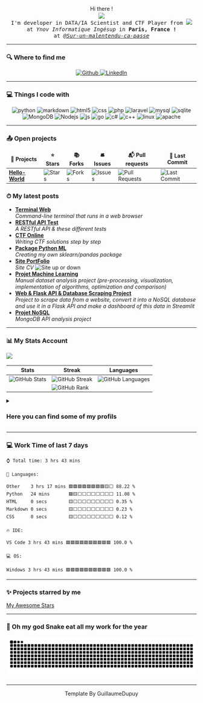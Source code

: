 <p align="center">Hi there ! <br> 
  <samp>
    <img  align="center" src="https://readme-typing-svg.herokuapp.com/?lines=👋%20I%27m%20Guillaume,;Welcome+To%20My%20Github%20Profile.&font=Fira%20Code&center=true&width=380&height=50" 
       style="max-width: 100%;">
    <br>I'm developer in DATA/IA Scientist and CTF Player from <img src="https://cdn-icons-png.flaticon.com/512/197/197560.png" width="13"/>
    <br>at <em>Ynov Informatique Ingésup</em> in <b>Paris, France !</b>
    <br>at <a href="https://github.com/Sur-un-malentendu-ca-passe"><em>@Sur-un-malentendu-ca-passe</em></a>
  </samp>
</p>

<hr>

<h3>🔍 Where to find me</h3>

<p align="center">
  <a href="https://github.com/GuillaumeDupuy" target="_blank">
    <img alt="Github" src="https://img.shields.io/badge/GitHub-%2312100E.svg?&style=for-the-badge&logo=Github&logoColor=white" />
  </a> 
  <a href="https://www.linkedin.com/in/guillaume-dupuy/" target="_blank">
    <img alt="LinkedIn" src="https://img.shields.io/badge/linkedin-%230077B5.svg?&style=for-the-badge&logo=linkedin&logoColor=white" />
  </a>
</p>

<hr>

<h3>💻 Things I code with</h3>

<p align="center">
  <img alt="python" src="https://img.shields.io/badge/python-3670A0?style=for-the-badge&logo=python&logoColor=ffdd54" />
  <img alt="markdown" src="https://img.shields.io/badge/markdown-%23000000.svg?style=for-the-badge&logo=markdown&logoColor=white" />
  <img alt="html5" src="https://img.shields.io/badge/HTML5-E34F26?style=for-the-badge&logo=html5&logoColor=white" />
  <img alt="css" src="https://img.shields.io/badge/CSS-239120?&style=for-the-badge&logo=css3&logoColor=white" />
  <img alt="php" src="https://img.shields.io/badge/PHP-777BB4?style=for-the-badge&logo=php&logoColor=white" />
  <img alt="laravel" src="https://img.shields.io/badge/Laravel-FF2D20?style=for-the-badge&logo=laravel&logoColor=white" />
  <img alt="mysql" src="https://img.shields.io/badge/MySQL-00000F?style=for-the-badge&logo=mysql&logoColor=white" />
  <img alt="sqlite" src="https://img.shields.io/badge/SQLite-07405E?style=for-the-badge&logo=sqlite&logoColor=white" />
  <img alt="MongoDB" src="https://img.shields.io/badge/MongoDB-4EA94B?style=for-the-badge&logo=mongodb&logoColor=white" />
  <img alt="Nodejs" src="https://img.shields.io/badge/Node.js-43853D?style=for-the-badge&logo=node.js&logoColor=white" />
  <img alt="js" src="https://img.shields.io/badge/JavaScript-F7DF1E?style=for-the-badge&logo=javascript&logoColor=black" />
  <img alt="go" src="https://img.shields.io/badge/go-%2300ADD8.svg?style=for-the-badge&logo=go&logoColor=white"/>
  <img alt="c#" src="https://img.shields.io/badge/C%23-239120?style=for-the-badge&logo=c-sharp&logoColor=white" />
  <img alt="c++" src="https://img.shields.io/badge/C%2B%2B-00599C?style=for-the-badge&logo=c%2B%2B&logoColor=white" />
  <img alt="linux" src="https://img.shields.io/badge/Linux-FCC624?style=for-the-badge&logo=linux&logoColor=black"/>
  <img alt="apache" src="https://img.shields.io/badge/apache-%23D42029.svg?style=for-the-badge&logo=apache&logoColor=white"/>
</p>

<hr>

<h3>📤 Open projects</h3>

<table>
  <thead align="center">
    <tr>
      <td><b>📂 Projects</b></td>
      <td><b>⭐ Stars</b></td>
      <td><b>📚 Forks</b></td>
      <td><b>🛎 Issues</b></td>
      <td><b>📬 Pull requests</b></td>
      <td><b>🔨 Last Commit</b></td>
    </tr>
  </thead>
  <tbody>
    <tr>
      <td><a href="https://github.com/tot0p/Hello-World"><b>Hello-World</b></a></td>
      <td><img alt="Stars" src="https://img.shields.io/github/stars/tot0p/Hello-World.svg"/></td>
      <td><img alt="Forks" src="https://img.shields.io/github/forks/tot0p/Hello-World.svg"/></td>
      <td><img alt="Issues" src="https://img.shields.io/github/issues/tot0p/Hello-World.svg"/></td>
      <td><img alt="Pull Requests" src="https://img.shields.io/github/issues-pr/tot0p/Hello-World.svg"/></td>
      <td><img alt="Last Commit" src="https://img.shields.io/github/last-commit/tot0p/Hello-World.svg"></img> </td>
    </tr>
  </tbody>
</table>

<h3>⏱ My latest posts</h3>
<ul>
  <li><a href="https://github.com/GuillaumeDupuy/Terminal-Web"><b>Terminal Web</b></a><br/><i>Command-line terminal that runs in a web browser</i></li>
  <li><a href="https://github.com/GuillaumeDupuy/restfulapi-with-tests"><b>RESTful API Test</b></a><br/><i>A RESTful API & these different tests</i></li>
  <li><a href="https://github.com/GuillaumeDupuy/CTF"><b>CTF Online</b></a><br/><i>Writing CTF solutions step by step</i></li>
  <li><a href="https://github.com/FeitanSama/mlutils"><b>Package Python ML</b></a><br/><i>Creating my own sklearn/pandas package</i></li>
  <li><a href="https://guillaumedupuy.fr/"><b>Site PortFolio</b></a><br/><i>Site CV </i><img alt="Site up or down" src="https://img.shields.io/website-up-down-green-red/http/guillaumedupuy.fr.svg"/></li>
  <li><a href="https://github.com/GuillaumeDupuy/Machine-Learning"><b>Projet Machine Learning</b></a><br/><i>Manual dataset analysis project (pre-processing, visualization, implementation of algorithms, optimization and comparison)</i></li>
  <li><a href="https://github.com/GuillaumeDupuy/Scraping_Python"><b>Web & Flask API & Database Scraping Project</b></a><br/><i>Project to scrape data from a website, convert it into a NoSQL database and use it in a Flask API and make a dashboard of this data in Streamlit</i></li>
  <li><a href="https://github.com/GuillaumeDupuy/Projet_NoSQL"><b>Projet NoSQL</b></a><br/><i>MongoDB API analysis project</i></li>
</ul>

<hr>

<h3>📊 My Stats Account</h3>

![](https://activity-graph.herokuapp.com/graph?username=guillaumedupuy&theme=react-dark)


|Stats |Streak |Languages
|---|---|---|
|![GitHub Stats](https://github-readme-stats.vercel.app/api?username=GuillaumeDupuy&theme=bear&count_private=true&card_width=8&include_all_commits=true&show_icons=true&hide=Issues)|![GitHub Streak](https://github-readme-streak-stats.herokuapp.com/?user=GuillaumeDupuy&theme=bear&hide_border=true)|![GitHub Languages](https://github-readme-stats.vercel.app/api/top-langs/?username=GuillaumeDupuy&theme=bear&hide_border=true&layout=compact&langs_count=10&hide=Jupyter%20Notebook)
||![GitHub Rank](https://github-profile-trophy.vercel.app/?username=GuillaumeDupuy&theme=dracula&title=Commits,Repositories,Followers,MultiLanguage,PullRequest,Stars)

<details>
  <summary><h3>Here you can find some of my profils</h3></summary>
  <a href="https://www.hackerrank.com/GuillaumeDupuy"><img align="left" alt="HackerRank" width="40px" src="https://upload.wikimedia.org/wikipedia/commons/6/65/HackerRank_logo.png" style="max-width: 100%;"></a>
  <a href="https://ctflearn.com/user/Varius93"><img align="left" alt="CTFlearn" width="90px" src="https://deskel.github.io/assets/images/ctflearn/logo.png" style="max-width: 100%;"></a>
  <a href="https://www.42ctf.org/en/scoreboard/?page=3"><img align="left" alt="42CTF" width="40px" src="img/42ctf_logo.png" style="max-width: 100%;"></a>
  <a href="https://www.root-me.org/Varius-719910?lang=fr#0d377b7ef72617e4dfeae258abfcf389"><img align="left" alt="RootMe" width="40px" src="img/rootme.svg" style="max-width: 100%;"></a>
  <a href="https://www.codingame.com/profile/d14c23439c339700804998724f41533d2814925"><img align="left" alt="Codingame" width="180px" src="img/codingame-logo.png" style="max-width: 100%;"></a>
  <br><br>
</details>

<hr>

<h3>💻 Work Time of last 7 days</h3>

<!--WAKATIME-->
```text
⌚ Total time: 3 hrs 43 mins

💬 Languages:

Other    3 hrs 17 mins 🟩🟩🟩🟩🟩🟩🟩🟩🟨⬜ 88.22 %
Python   24 mins       🟩🟨⬜⬜⬜⬜⬜⬜⬜⬜ 11.08 %
HTML     0 secs        🟨⬜⬜⬜⬜⬜⬜⬜⬜⬜ 0.35 %
Markdown 0 secs        🟨⬜⬜⬜⬜⬜⬜⬜⬜⬜ 0.23 %
CSS      0 secs        🟨⬜⬜⬜⬜⬜⬜⬜⬜⬜ 0.12 %

🔥 IDE:

VS Code 3 hrs 43 mins 🟩🟩🟩🟩🟩🟩🟩🟩🟩🟩 100.0 %

💻 OS:

Windows 3 hrs 43 mins 🟩🟩🟩🟩🟩🟩🟩🟩🟩🟩 100.0 %
```
<!--/WAKATIME-->

<hr>

<h3>✨ Projects starred by me</h3>

[My Awesome Stars](https://guillaumedupuy.github.io/my-awesome-stars/)

<hr>

<h3>🐍 Oh my god Snake eat all my work for the year</h3>

![Snake animation](https://github.com/GuillaumeDupuy/GuillaumeDupuy/blob/output/github-contribution-grid-snake.svg)

<hr>

<p align="center">Template By GuillaumeDupuy</p>
